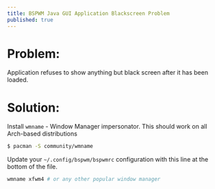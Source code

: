 ```yaml
---
title: BSPWM Java GUI Application Blackscreen Problem
published: true
---
```


# Problem:

Application refuses to show anything but black screen after it has been loaded. 

# Solution:

Install `wmname` - Window Manager impersonator. This should work on all Arch-based distributions 

```bash
$ pacman -S community/wmname
```

Update your `~/.config/bspwm/bspwmrc` configuration with this line at the bottom of the file.

```bash
wmname xfwm4 # or any other popular window manager
```
